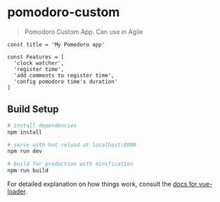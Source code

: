 # pomodoro-custom

> Pomodoro Custom App. Can use in Agile

```
const title = 'My Pomodoro app'

const Features = [
  'clock watcher',
  'register time',
  'add comments to register time',
  'config pomodoro time's duration'
]
```

## Build Setup

``` bash
# install dependencies
npm install

# serve with hot reload at localhost:8080
npm run dev

# build for production with minification
npm run build
```

For detailed explanation on how things work, consult the [docs for vue-loader](http://vuejs.github.io/vue-loader).
